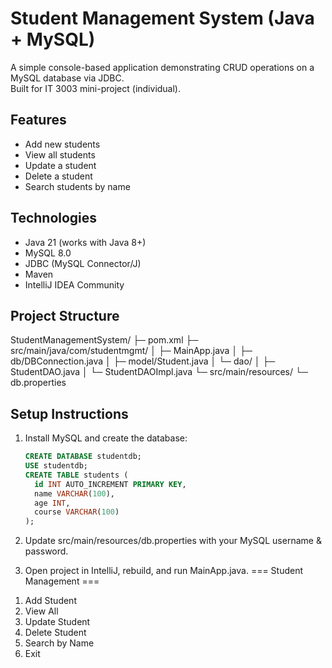 # Student Management System (Java + MySQL)

A simple console-based application demonstrating CRUD operations on a MySQL database via JDBC.  
Built for IT 3003 mini-project (individual).

## Features
- Add new students
- View all students
- Update a student
- Delete a student
- Search students by name

## Technologies
- Java 21 (works with Java 8+)
- MySQL 8.0
- JDBC (MySQL Connector/J)
- Maven
- IntelliJ IDEA Community

## Project Structure
StudentManagementSystem/
├─ pom.xml
├─ src/main/java/com/studentmgmt/
│  ├─ MainApp.java
│  ├─ db/DBConnection.java
│  ├─ model/Student.java
│  └─ dao/
│     ├─ StudentDAO.java
│     └─ StudentDAOImpl.java
└─ src/main/resources/
└─ db.properties

## Setup Instructions
1. Install MySQL and create the database:
   ```sql
   CREATE DATABASE studentdb;
   USE studentdb;
   CREATE TABLE students (
     id INT AUTO_INCREMENT PRIMARY KEY,
     name VARCHAR(100),
     age INT,
     course VARCHAR(100)
   );
2. Update src/main/resources/db.properties with your MySQL username & password.

3. Open project in IntelliJ, rebuild, and run MainApp.java.
   === Student Management ===
1) Add Student
2) View All
3) Update Student
4) Delete Student
5) Search by Name
0) Exit
